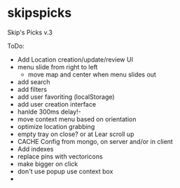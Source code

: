skipspicks
==========

Skip's Picks v.3


ToDo:

- Add Location creation/update/review UI
- menu slide from right to left
  - move map and center when menu slides out
- add search
- add filters
- add user favoriting (localStorage)
- add user creation interface
- hanlde 300ms delay!-
- move context menu based on orientation 
- optimize location grabbing 
- empty tray on close? or at Lear scroll up
- CACHE Config from mongo, on server and/or in client
- Add indexes
- replace pins with vectoricons
- make bigger on click
- don't use popup use context box 
- 

